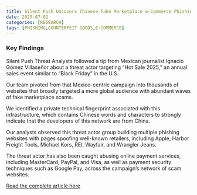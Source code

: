 ```yaml
---
title: Silent Push Uncovers Chinese Fake Marketplace e-Commerce Phishing Campaign Using Thousands of Websites to Spoof Popular Retail Brands
date: 2025-07-02
categories: [RESEARCH]
tags: [PHISHING,COUNTERFEIT GOODS,E-COMMERCE]
---
```


### Key Findings

Silent Push Threat Analysts followed a tip from Mexican journalist Ignacio Gómez Villaseñor about a threat actor targeting “Hot Sale 2025,” an annual sales event similar to “Black Friday” in the U.S.

Our team pivoted from that Mexico-centric campaign into thousands of websites that broadly targeted a more global audience with abundant waves of fake marketplace scams.

We identified a private technical fingerprint associated with this infrastructure, which contains Chinese words and characters to strongly indicate that the developers of this network are from China.

Our analysts observed this threat actor group building multiple phishing websites with pages spoofing well-known retailers, including Apple, Harbor Freight Tools, Michael Kors, REI, Wayfair, and Wrangler Jeans.

The threat actor has also been caught abusing online payment services, including MasterCard, PayPal, and Visa, as well as payment security techniques such as Google Pay, across the campaign’s network of scam websites.

[Read the complete article here](https://www.silentpush.com/blog/fake-marketplace/)  
